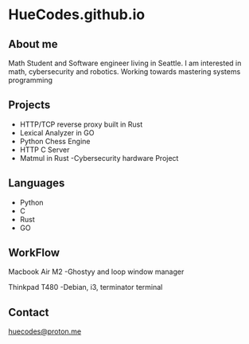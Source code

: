 # HueCodes.github.io


## About me
Math Student and Software engineer living in Seattle. I am interested in math, cybersecurity and robotics. Working towards mastering systems programming

## Projects
- HTTP/TCP reverse proxy built in Rust
- Lexical Analyzer in GO
- Python Chess Engine 
- HTTP C Server 
- Matmul in Rust
-Cybersecurity hardware Project


## Languages
- Python
- C
- Rust
- GO

## WorkFlow
Macbook Air M2
-Ghostyy and loop window manager 

Thinkpad T480
-Debian, i3, terminator terminal


## Contact
huecodes@proton.me
